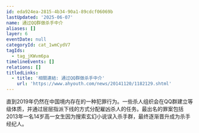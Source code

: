 ```yaml
---
id: eda924ea-2815-4b34-90a1-89cdcf06069b
lastUpdated: '2025-06-07'
name: 通过QQ群做杀手中介
aliases: []
layer: 6
eventDate: null
categoryId: cat_1wmCydV7
tagIds:
  - tag_jKWvm6pa
timelineEvents: []
relations: []
titledLinks:
  - title: '相關連結: 通过QQ群做杀手中介'
    url: 'https://www.ahyouth.com/news/20141120/1182129.shtml'
---
```

直到2019年仍然在中国境内存在的一种犯罪行为。一些杀人组织会在QQ群建立等级体质，并通过层层指派下线的方式分配雇凶杀人的任务。最出名的罪案包括2013年一名14岁高一女生因为搜索玄幻小说误入杀手群，最终逐渐晋升成为杀手经纪人。
